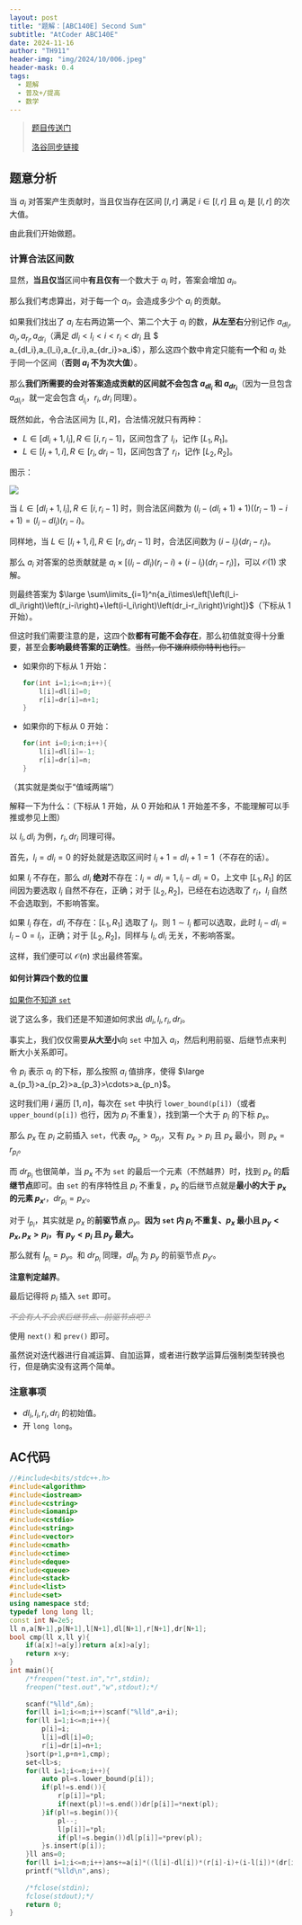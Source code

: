 ```yaml
---
layout: post
title: "题解：[ABC140E] Second Sum"
subtitle: "AtCoder ABC140E"
date: 2024-11-16
author: "TH911"
header-img: "img/2024/10/006.jpeg"
header-mask: 0.4
tags:
  - 题解
  - 普及+/提高
  - 数学
---
```


> [题目传送门](https://www.luogu.com.cn/problem/AT_abc140_e)
>
> [洛谷同步链接](https://www.luogu.com.cn/article/norj2pzr)

## 题意分析

当 $a_i$ 对答案产生贡献时，当且仅当存在区间 $[l,r]$ 满足 $i\in[l,r]$ 且 $a_i$ 是 $[l,r]$ 的次大值。

由此我们开始做题。

### 计算合法区间数

显然，**当且仅当**区间中**有且仅有**一个数大于 $a_i$ 时，答案会增加 $a_i$。

那么我们考虑算出，对于每一个 $a_i$，会造成多少个 $a_i$ 的贡献。

如果我们找出了 $a_i$ 左右两边第一个、第二个大于 $a_i$ 的数，**从左至右**分别记作 $a_{dl_i},a_{l_i},a_{r_i},a_{dr_i}$（满足 $dl_i<l_i<i<r_i<dr_i$ 且 $ a_{dl_i},a_{l_i},a_{r_i},a_{dr_i}>a_i$），那么这四个数中肯定只能有**一个**和 $a_i$ 处于同一个区间（**否则 $a_i$ 不为次大值**）。

那么**我们所需要的会对答案造成贡献的区间就不会包含 $a_{dl_i}$ 和 $a_{dr_i}$**（因为一旦包含 $a_{dl_i}$，就一定会包含 $d_{l_i}$，$r_i,dr_i$ 同理）。

既然如此，令合法区间为 $[L,R]$，合法情况就只有两种：

* $L\in[dl_i+1,l_i],R\in[i,r_i-1]$，区间包含了 $l_i$，记作 $[L_1,R_1]$。
* $L\in[l_i+1,i],R\in[r_i,dr_i-1]$，区间包含了 $r_i$，记作 $[L_2,R_2]$。

图示：

![](https://cdn.luogu.com.cn/upload/image_hosting/ktoi611a.png)

当 $L\in[dl_i+1,l_i],R\in[i,r_i-1]$ 时，则合法区间数为 $\left(l_i-\left(dl_i+1\right)+1\right)\left(\left(r_i-1\right)-i+1\right)=(l_i-dl_i)(r_i-i)$。

同样地，当 $L\in[l_i+1,i],R\in[r_i,dr_i-1]$ 时，合法区间数为 $\left(i-l_i\right)\left(dr_i-r_i\right)$。

那么 $a_i$ 对答案的总贡献就是 $a_i\times\left[\left(l_i-dl_i\right)\left(r_i-i\right)+\left(i-l_i\right)\left(dr_i-r_i\right)\right]$，可以 $\mathcal O\left(1\right)$ 求解。

则最终答案为 $\large \sum\limits_{i=1}^n{a_i\times\left[\left(l_i-dl_i\right)\left(r_i-i\right)+\left(i-l_i\right)\left(dr_i-r_i\right)\right]}$（下标从 $1$ 开始）。

但这时我们需要注意的是，这四个数**都有可能不会存在**，那么初值就变得十分重要，甚至会**影响最终答案的正确性**。~~当然，你不嫌麻烦你特判也行。~~

* 如果你的下标从 $1$ 开始：

  ```cpp
  for(int i=1;i<=n;i++){
      l[i]=dl[i]=0;
      r[i]=dr[i]=n+1;
  }
  ```

* 如果你的下标从 $0$ 开始：

  ```cpp
  for(int i=0;i<n;i++){
      l[i]=dl[i]=-1;
      r[i]=dr[i]=n;
  }
  ```

（其实就是类似于“值域两端”）

解释一下为什么：（下标从 $1$ 开始，从 $0$ 开始和从 $1$ 开始差不多，不能理解可以手推或参见上图）

以 $l_i,dl_i$ 为例，$r_i,dr_i$ 同理可得。

首先，$l_i=dl_i=0$ 的好处就是选取区间时 $l_i+1=dl_i+1=1$（不存在的话）。

如果 $l_i$ 不存在，那么 $dl_i$ **绝对**不存在：$l_i=dl_i=1,l_i-dl_i=0$，上文中 $[L_1,R_1]$ 的区间因为要选取 $l_i$ 自然不存在，正确；对于 $[L_2,R_2]$，已经在右边选取了 $r_i$，$l_i$ 自然不会选取到，不影响答案。

如果 $l_i$ 存在，$dl_i$ 不存在：$[L_1,R_1]$ 选取了 $l_i$，则 $1\sim l_i$ 都可以选取，此时 $l_i-dl_i=l_i-0=l_i$，正确；对于 $[L_2,R_2]$，同样与 $l_i,dl_i$ 无关，不影响答案。

这样，我们便可以 $\mathcal O\left(n\right)$ 求出最终答案。

#### 如何计算四个数的位置

[如果你不知道 `set`](https://oi-wiki.org/lang/csl/associative-container/#set)

说了这么多，我们还是不知道如何求出 $dl_i,l_i,r_i,dr_i$。

事实上，我们仅仅需要**从大至小**向 `set` 中加入 $a_i$，然后利用前驱、后继节点来判断大小关系即可。

令 $p_i$ 表示 $a_i$ 的下标，那么按照 $a_i$ 值排序，使得 $\large a_{p_1}>a_{p_2}>a_{p_3}>\cdots>a_{p_n}$。

这时我们用 $i$ 遍历 $[1,n]$，每次在 `set` 中执行 `lower_bound(p[i])`（或者 `upper_bound(p[i])` 也行，因为 $p_i$ 不重复），找到第一个大于 $p_i$ 的下标 $p_x$。

那么 $p_x$ 在 $p_i$ 之前插入 `set`，代表 $a_{p_x}>a_{p_i}$，又有 $p_x>p_i$ 且 $p_x$ 最小，则 $p_x=r_{p_i}$。

而 $dr_{p_i}$ 也很简单，当 $p_x$ 不为 `set` 的最后一个元素（不然越界）时，找到 $p_x$ 的**后继节点**即可。由 `set` 的有序特性且 $p_i$ 不重复，$p_x$ 的后继节点就是**最小的大于 $p_x$ 的元素 $p_{x'}$**，$dr_{p_i}=p_{x'}$。

对于 $l_{p_i}$，其实就是 $p_{x}$ 的**前驱节点** $p_y$。**因为 `set` 内 $p_i$ 不重复、$p_x$ 最小且 $p_y<p_x,p_x>p_i$，有 $p_y<p_i$ 且 $p_y$ 最大。**

那么就有 $l_{p_i}=p_y$。和 $dr_{p_i}$ 同理，$dl_{p_i}$ 为 $p_y$ 的前驱节点 $p_{y'}$。

**注意判定越界**。

最后记得将 $p_i$ 插入 `set` 即可。

<p style="color: grey;"><i><s>不会有人不会求后继节点、前驱节点吧？</s></i></p>

使用 `next()` 和 `prev()` 即可。

虽然说对迭代器进行自减运算、自加运算，或者进行数学运算后强制类型转换也行，但是确实没有这两个简单。

### 注意事项

* $dl_i,l_i,r_i,dr_i$ 的初始值。
* 开 `long long`。

## AC代码

```cpp
//#include<bits/stdc++.h>
#include<algorithm> 
#include<iostream>
#include<cstring>
#include<iomanip>
#include<cstdio>
#include<string>
#include<vector>
#include<cmath>
#include<ctime>
#include<deque>
#include<queue>
#include<stack>
#include<list>
#include<set> 
using namespace std;
typedef long long ll;
const int N=2e5;
ll n,a[N+1],p[N+1],l[N+1],dl[N+1],r[N+1],dr[N+1];
bool cmp(ll x,ll y){
	if(a[x]!=a[y])return a[x]>a[y];
	return x<y;
}
int main(){
	/*freopen("test.in","r",stdin);
	freopen("test.out","w",stdout);*/
	
	scanf("%lld",&n);
	for(ll i=1;i<=n;i++)scanf("%lld",a+i);
	for(ll i=1;i<=n;i++){
		p[i]=i;
		l[i]=dl[i]=0;
		r[i]=dr[i]=n+1;
	}sort(p+1,p+n+1,cmp);
	set<ll>s;
	for(ll i=1;i<=n;i++){
		auto pl=s.lower_bound(p[i]);
		if(pl!=s.end()){
			r[p[i]]=*pl;
			if(next(pl)!=s.end())dr[p[i]]=*next(pl);
		}if(pl!=s.begin()){
			pl--;
			l[p[i]]=*pl;
			if(pl!=s.begin())dl[p[i]]=*prev(pl);
		}s.insert(p[i]);
	}ll ans=0;
	for(ll i=1;i<=n;i++)ans+=a[i]*((l[i]-dl[i])*(r[i]-i)+(i-l[i])*(dr[i]-r[i]));
	printf("%lld\n",ans);
	
	/*fclose(stdin);
	fclose(stdout);*/
	return 0;
}
```